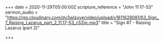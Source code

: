 +++
date = 2020-11-29T05:00:00Z
scripture_reference = "John 11:17-53"
sermon_audio = "https://res.cloudinary.com/dy3wlzuye/video/upload/v1611628081/63_Sign_7_Raising_Lazarus_part_2_11.17-53_c52jic.mp3"
title = "Sign #7 - Raising Lazarus (part 2)"

+++

